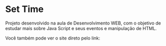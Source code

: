 # Set Time


Projeto desenvolvido na aula de Desenvolvimento WEB, com o objetivo de estudar mais sobre Java Script e seus eventos e manipulação de HTML.

Você também pode ver o site direto pelo link:
